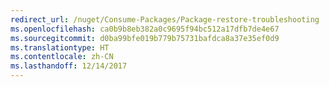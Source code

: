 ```yaml
---
redirect_url: /nuget/Consume-Packages/Package-restore-troubleshooting
ms.openlocfilehash: ca0b9b8eb382a0c9695f94bc512a17dfb7de4e67
ms.sourcegitcommit: d0ba99bfe019b779b75731bafdca8a37e35ef0d9
ms.translationtype: HT
ms.contentlocale: zh-CN
ms.lasthandoff: 12/14/2017
---
```

